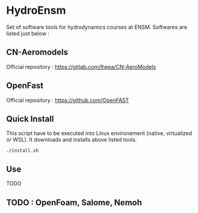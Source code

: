 # HydroEnsm
Set of software tools for hydrodynamics courses at ENSM.
Softwares are listed just below :

## CN-Aeromodels
Official repository : https://gitlab.com/lheea/CN-AeroModels

## OpenFast 
Official repository : https://github.com/OpenFAST

## Quick Install
This script have to be executed into Linux environement (native, virtualized or WSL).
It downloads and installs above listed tools.

```./install.sh```

## Use
TODO

## TODO : OpenFoam, Salome, Nemoh

